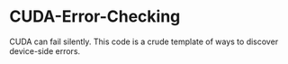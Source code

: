 # CUDA-Error-Checking
CUDA can fail silently. This code is a crude template of ways to discover device-side errors.
